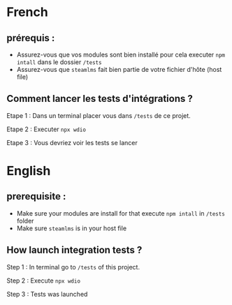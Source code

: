# French
## prérequis :
- Assurez-vous que vos modules sont bien installé pour cela executer `npm intall` dans le dossier `/tests`
- Assurez-vous que `steamlms` fait bien partie de votre fichier d'hôte (host file)

## Comment lancer les tests d'intégrations ?

Etape 1 : Dans un terminal placer vous dans `/tests` de ce projet.

Etape 2 : Executer `npx wdio`

Etape 3 : Vous devriez voir les tests se lancer

# English
## prerequisite :
- Make sure your modules are install for that execute `npm intall` in `/tests` folder
- Make sure `steamlms` is in your host file

## How launch integration tests ?

Step 1 : In terminal go to `/tests` of this project.

Step 2 : Execute `npx wdio`

Step 3 : Tests was launched

